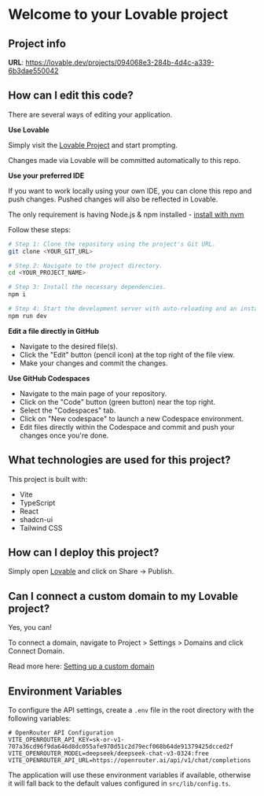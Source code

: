# Welcome to your Lovable project

## Project info

**URL**: https://lovable.dev/projects/094068e3-284b-4d4c-a339-6b3dae550042

## How can I edit this code?

There are several ways of editing your application.

**Use Lovable**

Simply visit the [Lovable Project](https://lovable.dev/projects/094068e3-284b-4d4c-a339-6b3dae550042) and start prompting.

Changes made via Lovable will be committed automatically to this repo.

**Use your preferred IDE**

If you want to work locally using your own IDE, you can clone this repo and push changes. Pushed changes will also be reflected in Lovable.

The only requirement is having Node.js & npm installed - [install with nvm](https://github.com/nvm-sh/nvm#installing-and-updating)

Follow these steps:

```sh
# Step 1: Clone the repository using the project's Git URL.
git clone <YOUR_GIT_URL>

# Step 2: Navigate to the project directory.
cd <YOUR_PROJECT_NAME>

# Step 3: Install the necessary dependencies.
npm i

# Step 4: Start the development server with auto-reloading and an instant preview.
npm run dev
```

**Edit a file directly in GitHub**

- Navigate to the desired file(s).
- Click the "Edit" button (pencil icon) at the top right of the file view.
- Make your changes and commit the changes.

**Use GitHub Codespaces**

- Navigate to the main page of your repository.
- Click on the "Code" button (green button) near the top right.
- Select the "Codespaces" tab.
- Click on "New codespace" to launch a new Codespace environment.
- Edit files directly within the Codespace and commit and push your changes once you're done.

## What technologies are used for this project?

This project is built with:

- Vite
- TypeScript
- React
- shadcn-ui
- Tailwind CSS

## How can I deploy this project?

Simply open [Lovable](https://lovable.dev/projects/094068e3-284b-4d4c-a339-6b3dae550042) and click on Share -> Publish.

## Can I connect a custom domain to my Lovable project?

Yes, you can!

To connect a domain, navigate to Project > Settings > Domains and click Connect Domain.

Read more here: [Setting up a custom domain](https://docs.lovable.dev/tips-tricks/custom-domain#step-by-step-guide)

## Environment Variables

To configure the API settings, create a `.env` file in the root directory with the following variables:

```env
# OpenRouter API Configuration
VITE_OPENROUTER_API_KEY=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
VITE_OPENROUTER_MODEL=deepseek/deepseek-chat-v3-0324:free
VITE_OPENROUTER_API_URL=https://openrouter.ai/api/v1/chat/completions
```

The application will use these environment variables if available, otherwise it will fall back to the default values configured in `src/lib/config.ts`.
